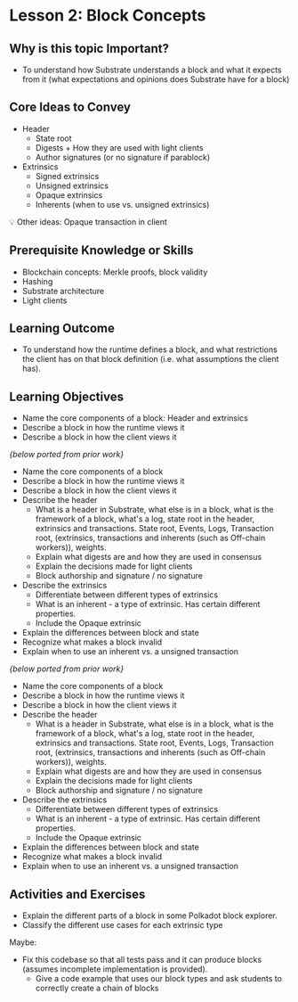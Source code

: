 # Lesson 2: Block Concepts

## Why is this topic Important?

- To understand how Substrate understands a block and what it expects from it (what expectations and opinions does Substrate have for a block)

## Core Ideas to Convey

- Header
    - State root
    - Digests + How they are used with light clients
    - Author signatures (or no signature if parablock)
- Extrinsics
    - Signed extrinsics
    - Unsigned extrinsics 
    - Opaque extrinsics
    - Inherents (when to use vs. unsigned extrinsics)

💡 Other ideas: Opaque transaction in client

## Prerequisite Knowledge or Skills

- Blockchain concepts: Merkle proofs, block validity
- Hashing
- Substrate architecture
- Light clients

## Learning Outcome

- To understand how the runtime defines a block, and what restrictions the client has on that block definition (i.e. what assumptions the client has).

## Learning Objectives

- Name the core components of a block: Header and extrinsics
- Describe a block in how the runtime views it
- Describe a block in how the client views it

*{below ported from prior work}*

- Name the core components of a block
- Describe a block in how the runtime views it
- Describe a block in how the client views it
- Describe the header
    - What is a header in Substrate, what else is in a block, what is the framework of a block, what's a log, state root in the header, extrinsics and transactions. State root, Events, Logs, Transaction root, (extrinsics, transactions and inherents (such as Off-chain workers)), weights.
    - Explain what digests are and how they are used in consensus
    - Explain the decisions made for light clients
    - Block authorship and signature / no signature
- Describe the extrinsics
    - Differentiate between different types of extrinsics
    - What is an inherent - a type of extrinsic. Has certain different properties.
    - Include the Opaque extrinsic
- Explain the differences between block and state
- Recognize what makes a block invalid
- Explain when to use an inherent vs. a unsigned transaction

*{below ported from prior work}*

- Name the core components of a block
- Describe a block in how the runtime views it
- Describe a block in how the client views it
- Describe the header
    - What is a header in Substrate, what else is in a block, what is the framework of a block, what's a log, state root in the header, extrinsics and transactions. State root, Events, Logs, Transaction root, (extrinsics, transactions and inherents (such as Off-chain workers)), weights.
    - Explain what digests are and how they are used in consensus
    - Explain the decisions made for light clients
    - Block authorship and signature / no signature
- Describe the extrinsics
    - Differentiate between different types of extrinsics
    - What is an inherent - a type of extrinsic. Has certain different properties.
    - Include the Opaque extrinsic
- Explain the differences between block and state
- Recognize what makes a block invalid
- Explain when to use an inherent vs. a unsigned transaction

## Activities and Exercises

- Explain the different parts of a block in some Polkadot block explorer.
- Classify the different use cases for each extrinsic type

Maybe: 

- Fix this codebase so that all tests pass and it can produce blocks (assumes incomplete implementation is provided).
    - Give a code example that uses our block types and ask students to correctly create a chain of blocks